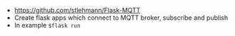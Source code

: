 * https://github.com/stlehmann/Flask-MQTT
* Create flask apps which connect to MQTT broker, subscribe and publish
* In example `$flask run`